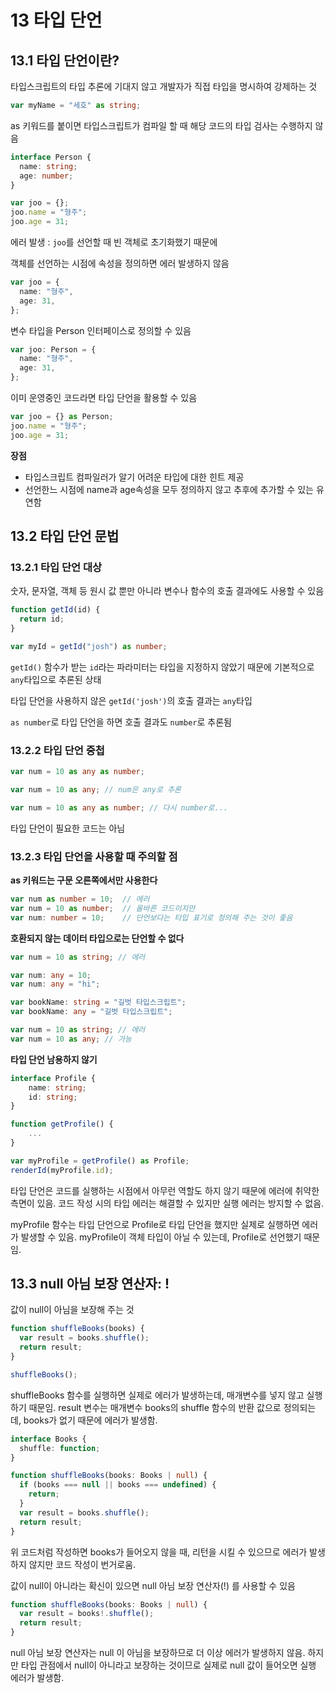 # 13 타입 단언

## 13.1 타입 단언이란?

타입스크립트의 타입 추론에 기대지 않고 개발자가 직접 타입을 명시하여 강제하는 것

```typescript
var myName = "세호" as string;
```

as 키워드를 붙이면 타입스크립트가 컴파일 할 때 해당 코드의 타입 검사는 수행하지 않음

```typescript
interface Person {
  name: string;
  age: number;
}

var joo = {};
joo.name = "형주";
joo.age = 31;
```

에러 발생 : `joo`를 선언할 때 빈 객체로 초기화했기 때문에

객체를 선언하는 시점에 속성을 정의하면 에러 발생하지 않음

```typescript
var joo = {
  name: "형주",
  age: 31,
};
```

변수 타입을 Person 인터페이스로 정의할 수 있음

```typescript
var joo: Person = {
  name: "형주",
  age: 31,
};
```

이미 운영중인 코드라면 타입 단언을 활용할 수 있음

```typescript
var joo = {} as Person;
joo.name = "형주";
joo.age = 31;
```

**장점**

- 타입스크립트 컴파일러가 알기 어려운 타입에 대한 힌트 제공
- 선언한느 시점에 name과 age속성을 모두 정의하지 않고 추후에 추가할 수 있는 유연함

## 13.2 타입 단언 문법

### 13.2.1 타입 단언 대상

숫자, 문자열, 객체 등 원시 값 뿐만 아니라 변수나 함수의 호출 결과에도 사용할 수 있음

```typescript
function getId(id) {
  return id;
}

var myId = getId("josh") as number;
```

`getId()` 함수가 받는 `id`라는 파라미터는 타입을 지정하지 않았기 때문에 기본적으로 `any`타입으로 추론된 상태

타입 단언을 사용하지 않은 `getId('josh')`의 호출 결과는 `any`타입

`as number`로 타입 단언을 하면 호출 결과도 `number`로 추론됨

### 13.2.2 타입 단언 중첩

```typescript
var num = 10 as any as number;
```

```typescript
var num = 10 as any; // num은 any로 추론
```

```typescript
var num = 10 as any as number; // 다시 number로...
```

타입 단언이 필요한 코드는 아님

### 13.2.3 타입 단언을 사용할 때 주의할 점

**as 키워드는 구문 오른쪽에서만 사용한다**

```typescript
var num as number = 10;  // 에러
var num = 10 as number;  // 올바른 코드이지만
var num: number = 10;    // 단언보다는 타입 표기로 정의해 주는 것이 좋음
```

**호환되지 않는 데이터 타입으로는 단언할 수 없다**

```typescript
var num = 10 as string; // 에러
```

```typescript
var num: any = 10;
var num: any = "hi";

var bookName: string = "길벗 타입스크립트";
var bookName: any = "길벗 타입스크립트";
```

```typescript
var num = 10 as string; // 에러
var num = 10 as any; // 가능
```

**타입 단언 남용하지 않기**

```typescript
interface Profile {
    name: string;
    id: string;
}

function getProfile() {
    ...
}

var myProfile = getProfile() as Profile;
renderId(myProfile.id);
```

타입 단언은 코드를 실행하는 시점에서 아무런 역할도 하지 않기 때문에 에러에 취약한 측면이 있음. 코드 작성 시의 타입 에러는 해결할 수 있지만 실행 에러는 방지할 수 없음.

myProfile 함수는 타입 단언으로 Profile로 타입 단언을 했지만 실제로 실행하면 에러가 발생할 수 있음. myProfile이 객체 타입이 아닐 수 있는데, Profile로 선언했기 때문임.

## 13.3 null 아님 보장 연산자: !

값이 null이 아님을 보장해 주는 것

```typescript
function shuffleBooks(books) {
  var result = books.shuffle();
  return result;
}

shuffleBooks();
```

shuffleBooks 함수를 실행하면 실제로 에러가 발생하는데, 매개변수를 넣지 않고 실행하기 때문임. result 변수는 매개변수 books의 shuffle 함수의 반환 값으로 정의되는데, books가 없기 때문에 에러가 발생함.

```typescript
interface Books {
  shuffle: function;
}

function shuffleBooks(books: Books | null) {
  if (books === null || books === undefined) {
    return;
  }
  var result = books.shuffle();
  return result;
}
```

위 코드처럼 작성하면 books가 들어오지 않을 때, 리턴을 시킬 수 있으므로 에러가 발생하지 않지만 코드 작성이 번거로움.

값이 null이 아니라는 확신이 있으면 null 아님 보장 연산자(!) 를 사용할 수 있음

```typescript
function shuffleBooks(books: Books | null) {
  var result = books!.shuffle();
  return result;
}
```

null 아님 보장 연산자는 null 이 아님을 보장하므로 더 이상 에러가 발생하지 않음. 하지만 타입 관점에서 null이 아니라고 보장하는 것이므로 실제로 null 값이 들어오면 실행 에러가 발생함.
